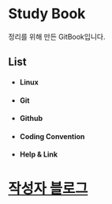 # Study Book

정리를 위해 만든 GitBook입니다.

## **List**

* #### Linux
* #### Git
* #### Github
* #### Coding Convention
* #### Help & Link

# [작성자 블로그](https://wonheesoo.github.io/)
